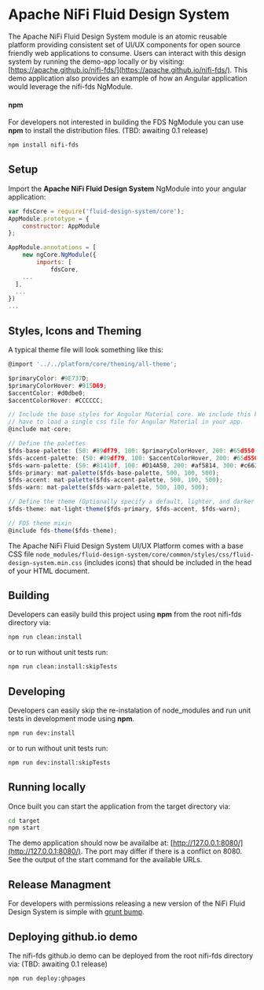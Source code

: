 # Apache NiFi Fluid Design System

The Apache NiFi Fluid Design System module is an atomic reusable platform providing consistent set of UI/UX components for open source friendly web applications to consume. Users can interact with this design system by running the demo-app locally or by visiting: [https://apache.github.io/nifi-fds/](https://apache.github.io/nifi-fds/). This demo application also provides an example of how an Angular application would leverage the nifi-fds NgModule.

#### npm

For developers not interested in building the FDS NgModule you can use **npm** to install the distribution files. (TBD: awaiting 0.1 release)

```bash
npm install nifi-fds
```

## Setup

Import the **Apache NiFi Fluid Design System** NgModule into your angular application:

```javascript
var fdsCore = require('fluid-design-system/core');
AppModule.prototype = {
    constructor: AppModule
};

AppModule.annotations = [
    new ngCore.NgModule({
        imports: [
            fdsCore,
    ...
  ],
  ...
})
...
```

## Styles, Icons and Theming

A typical theme file will look something like this:

```javascript
@import '../../platform/core/theming/all-theme';

$primaryColor: #9E737D;
$primaryColorHover: #915D69;
$accentColor: #d0dbe0;
$accentColorHover: #CCCCCC;

// Include the base styles for Angular Material core. We include this here so that you only
// have to load a single css file for Angular Material in your app.
@include mat-core;

// Define the palettes
$fds-base-palette: (50: #89df79, 100: $primaryColorHover, 200: #65d550, 300: #53d03b, 400: #46c32f, 500: $primaryColor, 600: $primaryColor, 700: #89df79, 800: #29701b, 900: #215c16, A100: #9be48d, A200: #ade9a2, A400: #bfedb6, A700: #1a4711, contrast: (50: $black-87-opacity, 100: $black-87-opacity, 200: $black-87-opacity, 300: white, 400: white, 500: $white-87-opacity, 600: $white-87-opacity, 700: $white-87-opacity, 800: $white-87-opacity, 900: $white-87-opacity, A100: $black-87-opacity, A200: white, A400: white, A700: $white-87-opacity));
$fds-accent-palette: (50: #89df79, 100: $accentColorHover, 200: #65d550, 300: #53d03b, 400: #46c32f, 500: $accentColor, 600: $accentColor, 700: #89df79, 800: #29701b, 900: #215c16, A100: #9be48d, A200: #ade9a2, A400: #bfedb6, A700: #1a4711, contrast: (50: $black-87-opacity, 100: $black-87-opacity, 200: $black-87-opacity, 300: white, 400: white, 500: $white-87-opacity, 600: $white-87-opacity, 700: $white-87-opacity, 800: $white-87-opacity, 900: $white-87-opacity, A100: $black-87-opacity, A200: white, A400: white, A700: $white-87-opacity));
$fds-warn-palette: (50: #81410f, 100: #D14A50, 200: #af5814, 300: #c66317, 400: #dd6f19, 500: $warnColor, 600: $warnColor, 700: #eea66e, 800: #f1b485, 900: #f4c29b, A100: #ec9857, A200: #89df79, A400: #89df79, A700: #f6d0b2, contrast: (50: $black-87-opacity, 100: $black-87-opacity, 200: $black-87-opacity, 300: white, 400: white, 500: $white-87-opacity, 600: $white-87-opacity, 700: $white-87-opacity, 800: $white-87-opacity, 900: $white-87-opacity, A100: $black-87-opacity, A200: white, A400: white, A700: $white-87-opacity));
$fds-primary: mat-palette($fds-base-palette, 500, 100, 500);
$fds-accent: mat-palette($fds-accent-palette, 500, 100, 500);
$fds-warn: mat-palette($fds-warn-palette, 500, 100, 500);

// Define the theme (Optionally specify a default, lighter, and darker hue.)
$fds-theme: mat-light-theme($fds-primary, $fds-accent, $fds-warn);

// FDS theme mixin
@include fds-theme($fds-theme);
```

The Apache NiFi Fluid Design System UI/UX Platform comes with a base CSS file `node_modules/fluid-design-system/core/common/styles/css/fluid-design-system.min.css` (includes icons) that should be included in the head of your HTML document.

## Building

Developers can easily build this project using **npm** from the root nifi-fds directory via:

```bash
npm run clean:install
```

or to run without unit tests run:

```bash
npm run clean:install:skipTests
```

## Developing

Developers can easily skip the re-instalation of node_modules and run unit tests in development mode using **npm**.

```bash
npm run dev:install
```

or to run without unit tests run:

```bash
npm run dev:install:skipTests
```

## Running locally

Once built you can start the application from the target directory via:

```bash
cd target
npm start
```

The demo application should now be availalbe at: [http://127.0.0.1:8080/](http://127.0.0.1:8080/). The port may differ if there is a conflict on 8080. See the output of the start command for the 
available URLs.

## Release Managment

For developers with permissions releasing a new version of the NiFi Fluid Design System is simple with [grunt bump](https://github.com/vojtajina/grunt-bump).

## Deploying github.io demo

The nifi-fds github.io demo can be deployed from the root nifi-fds directory via: (TBD: awaiting 0.1 release)

```bash
npm run deploy:ghpages
```


